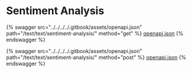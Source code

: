 # Sentiment Analysis

{% swagger src="../../../../.gitbook/assets/openapi.json" path="/text/text/sentiment-analysis/" method="get" %}
[openapi.json](../../../../.gitbook/assets/openapi.json)
{% endswagger %}

{% swagger src="../../../../.gitbook/assets/openapi.json" path="/text/text/sentiment-analysis/" method="post" %}
[openapi.json](../../../../.gitbook/assets/openapi.json)
{% endswagger %}
